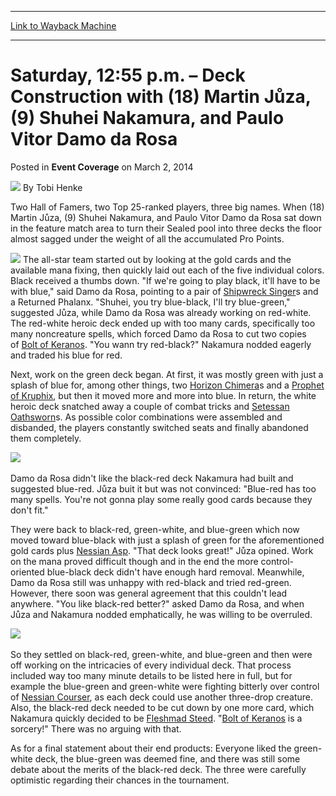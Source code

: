 
---
[Link to Wayback Machine](https://web.archive.org/web/20220626114729/https://magic.wizards.com/en/articles/archive/event-coverage/saturday-1255-pm-%E2%80%93-deck-construction-18-martin-j%C5%AFza-9-shuhei)

[_metadata_:author]:- "Tobi Henke"
[_metadata_:description]:- "Two Hall of Famers, two Top 25-ranked players, three big names. When (18) Martin Jůza, (9) Shuhei Nakamura, and Paulo Vitor Damo da Rosa sat down in the feature match area to turn their Sealed pool into three decks the floor almost sagged under the weight of all the accumulated Pro Points. The all-star team started out by looking at the gold cards and the available mana"
[_metadata_:generator]:- "Drupal 7 (http://drupal.org)"
[_metadata_:node]:- "318906"
[_metadata_:publish_date]:- "2014-03-02"
[_metadata_:source]:- "div-main-content"
[_metadata_:title]:- "Saturday, 12:55 p.m. – Deck Construction with (18) Martin Jůza, (9) Shuhei Nakamura, and Paulo Vitor Damo da Rosa"
[_metadata_:wayback_capture_timestamp]:- "2022-06-26 11:47:29"
[_metadata_:wayback_raw_url]:- "https://web.archive.org/web/20220626114729id_/https://magic.wizards.com/en/articles/archive/event-coverage/saturday-1255-pm-%E2%80%93-deck-construction-18-martin-j%C5%AFza-9-shuhei"
[_metadata_:wayback_url]:- "https://magic.wizards.com/en/articles/archive/event-coverage/saturday-1255-pm-%E2%80%93-deck-construction-18-martin-j%C5%AFza-9-shuhei"
---


Saturday, 12:55 p.m. – Deck Construction with (18) Martin Jůza, (9) Shuhei Nakamura, and Paulo Vitor Damo da Rosa
=================================================================================================================



 Posted in **Event Coverage**
 on March 2, 2014 






![](https://media.magic.wizards.com/styles/auth_small/public/images/person/henke_author.jpg)
By Tobi Henke











Two Hall of Famers, two Top 25-ranked players, three big names. When (18) Martin Jůza, (9) Shuhei Nakamura, and Paulo Vitor Damo da Rosa sat down in the feature match area to 
turn their Sealed pool into three decks the floor almost sagged under the weight of all the accumulated Pro Points.


![](https://media.magic.wizards.com/images/misc/blog_construction1.jpg)
The all-star team started out by looking at the gold cards and the available mana fixing, then quickly laid out each of the five individual colors. Black received a thumbs down.
 "If we're going to play black, it'll have to be with blue," said Damo da Rosa, pointing to a pair of [Shipwreck Singer](https://gatherer.wizards.com/Pages/Card/Details.aspx?name=Shipwreck+Singer)s and a Returned 
Phalanx. "Shuhei, you try blue-black, I'll try blue-green," suggested Jůza, while Damo da Rosa was already working on red-white. The red-white heroic deck ended up with
 too many cards, specifically too many noncreature spells, which forced Damo da Rosa to cut two copies 
of [Bolt of Keranos](https://gatherer.wizards.com/Pages/Card/Details.aspx?name=Bolt+of+Keranos). "You wann try red-black?" Nakamura nodded eagerly and traded his blue for red.


Next, work on the green deck began. At first, it was mostly green with just a splash of blue for, among other things, two [Horizon Chimera](https://gatherer.wizards.com/Pages/Card/Details.aspx?name=Horizon+Chimera)s and 
a [Prophet of Kruphix](https://gatherer.wizards.com/Pages/Card/Details.aspx?name=Prophet+of+Kruphix), but then it moved more and more into blue. In return, the white heroic deck snatched away a couple of combat tricks 
and [Setessan Oathsworn](https://gatherer.wizards.com/Pages/Card/Details.aspx?name=Setessan+Oathsworn)s. As possible color combinations were assembled and disbanded, the players constantly switched seats and finally abandoned them 
completely.


![](https://media.magic.wizards.com/images/misc/blog_construction2.jpg)
 

Damo da Rosa didn't like the black-red deck Nakamura had built and suggested blue-red. Jůza buit it but was not convinced: "Blue-red has too many spells. 
You're not gonna play some really good cards because they don't fit."


They were back to black-red, green-white, and blue-green which now moved toward blue-black with just a splash of green for the aforementioned gold cards 
plus [Nessian Asp](https://gatherer.wizards.com/Pages/Card/Details.aspx?name=Nessian+Asp). "That deck looks great!" Jůza opined. Work on the mana proved difficult though and in the end the more control-oriented 
blue-black deck didn't have enough hard removal. Meanwhile, Damo da Rosa still was unhappy with red-black and tried red-green. However, there soon was general agreement 
that this couldn't lead anywhere. "You like black-red better?" asked Damo da Rosa, and when Jůza and Nakamura nodded emphatically, he was willing to be overruled.


![](https://media.magic.wizards.com/images/misc/blog_construction3.jpg)
 

So they settled on black-red, green-white, and blue-green and then were off working on the intricacies of every individual deck. That process included way too many minute 
details to be listed here in full, but for example the blue-green and green-white were fighting bitterly over control of [Nessian Courser](https://gatherer.wizards.com/Pages/Card/Details.aspx?name=Nessian+Courser), as each deck
 could use another three-drop creature. Also, the black-red deck needed to be cut down by one more card, which Nakamura quickly decided to be [Fleshmad Steed](https://gatherer.wizards.com/Pages/Card/Details.aspx?name=Fleshmad+Steed). 
"[Bolt of Keranos](https://gatherer.wizards.com/Pages/Card/Details.aspx?name=Bolt+of+Keranos) is a sorcery!" There was no arguing with that.


As for a final statement about their end products: Everyone liked the green-white deck, the blue-green was deemed fine, and there was still some debate about the merits of the
 black-red deck. The three were carefully optimistic regarding their chances in the tournament.







